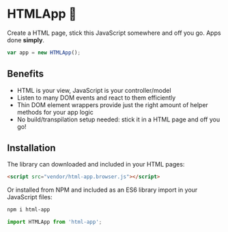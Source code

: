 # HTMLApp 🎨

Create a HTML page, stick this JavaScript somewhere and off you go. Apps done **simply**.

```js
var app = new HTMLApp();
```

## Benefits

- HTML is your view, JavaScript is your controller/model
- Listen to many DOM events and react to them efficiently
- Thin DOM element wrappers provide just the right amount of helper methods for your app logic
- No build/transpilation setup needed: stick it in a HTML page and off you go!

## Installation

The library can downloaded and included in your HTML pages:

```html
<script src="vendor/html-app.browser.js"></script>
```

Or installed from NPM and included as an ES6 library import in your JavaScript files:

```bash
npm i html-app
```

```js
import HTMLApp from 'html-app';
```
